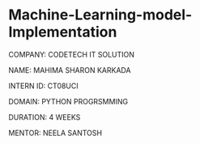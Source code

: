 # Machine-Learning-model-Implementation
COMPANY: CODETECH IT SOLUTION

NAME: MAHIMA SHARON KARKADA

INTERN ID: CT08UCI

DOMAIN: PYTHON PROGRSMMING

DURATION: 4 WEEKS

MENTOR: NEELA SANTOSH
